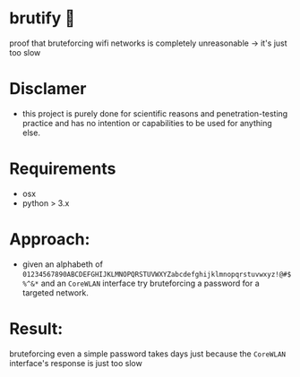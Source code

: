 # brutify 📡
proof that bruteforcing wifi networks is completely unreasonable -> it's just too slow

# Disclamer
 - this project is purely done for scientific reasons and penetration-testing practice and has no intention or capabilities to be used for anything else. 

# Requirements
 - osx
 - python > 3.x
 
# Approach:
 - given an alphabeth of `01234567890ABCDEFGHIJKLMNOPQRSTUVWXYZabcdefghijklmnopqrstuvwxyz!@#$%^&*` and an `CoreWLAN` interface try bruteforcing a password for a targeted network.
 
# Result:
 bruteforcing even a simple password takes days just because the `CoreWLAN` interface's response is just too slow
